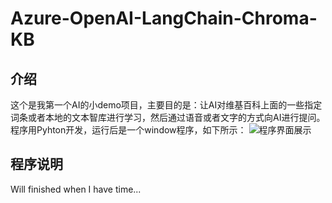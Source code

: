 # Azure-OpenAI-LangChain-Chroma-KB
## 介绍
这个是我第一个AI的小demo项目，主要目的是：让AI对维基百科上面的一些指定词条或者本地的文本智库进行学习，然后通过语音或者文字的方式向AI进行提问。
程序用Pyhton开发，运行后是一个window程序，如下所示：
![程序界面展示](https://github.com/qfds/Azure-OpenAI-LangChain-Chroma-KB/blob/main/img/screenshot.png "程序界面展示")
## 程序说明
Will finished when I have time...
